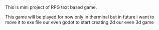 This is mini project of RPG text based game.

This game will be played for now only in therminal but in future i want to move it to exe file
our even godot to start creating 2d our even 3d game

